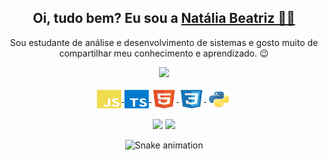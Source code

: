 <div>
  
  <h2 align="center">
    Oi, tudo bem? Eu sou a 
    <a href="https://www.linkedin.com/in/nataliabsousa/">Natália Beatriz 👋🥰</a>
  </h2>
  
  <p align="center">
    Sou estudante de análise e desenvolvimento de sistemas e gosto muito de compartilhar meu conhecimento e aprendizado. 😉️
  </p>

</div>

<div align="center">
  <a href="https://github.com/nataliabsousa">
  <img height="180em" "center" src="https://github-readme-stats.vercel.app/api?username=nataliabsousa&show_icons=true&theme=tokyonight&include_all_commits=true&count_private=true"/>
</div>
</div>

<div align="center" valign="top"><br>
  <img align="center" alt="Nat-Js" height="30" width="40" src="https://raw.githubusercontent.com/devicons/devicon/master/icons/javascript/javascript-plain.svg">
  <img align="center" alt="Nat-Ts" height="30" width="40" src="https://raw.githubusercontent.com/devicons/devicon/master/icons/typescript/typescript-plain.svg">
  <img align="center" alt="Nat-HTML" height="30" width="40" src="https://raw.githubusercontent.com/devicons/devicon/master/icons/html5/html5-original.svg">
  <img align="center" alt="Nat-CSS" height="30" width="40" src="https://raw.githubusercontent.com/devicons/devicon/master/icons/css3/css3-original.svg">
  <img align="center" alt="Nat-Python" height="30" width="40" src="https://raw.githubusercontent.com/devicons/devicon/master/icons/python/python-original.svg">
</div><br>

<div align="center">
  <a href = "mailto:natalia.bsousaa@gmail.com"><img src="https://img.shields.io/badge/-Gmail-%23333?style=for-the-badge&logo=gmail&logoColor=white" target="_blank"></a>
  <a href="https://www.linkedin.com/in/nataliabsousa" target="_blank"><img src="https://img.shields.io/badge/-LinkedIn-%230077B5?style=for-the-badge&logo=linkedin&logoColor=white" target="_blank"></a>
</div>

<div align="center">

  ![Snake animation]()
  
</div>
